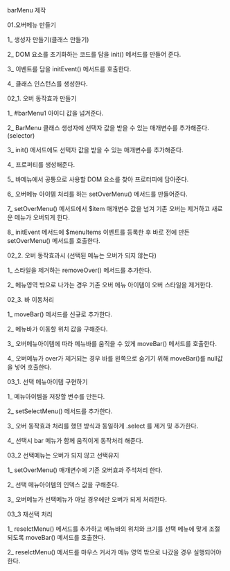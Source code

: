 barMenu 제작 

01.오버메뉴 만들기 

1_ 생성자 만들기(클래스 만들기)

2_ DOM 요소를 초기화하는 코드를 담을 init() 메서드를 만들어 준다.

3_ 이벤트를 담을 initEvent() 메서드를 호출한다.

4_ 클래스 인스턴스를 생성한다.

02_1. 오버 동작효과 만들기

1_ #barMenu1 아이디 값을 넘겨준다.

2_ BarMenu 클래스 생성자에 선택자 값을 받을 수 있는 매개변수를 추가해준다.(selector)

3_ init() 메서드에도 선택자 값을 받을 수 있는 매개변수를 추가해준다.

4_ 프로퍼티를 생성해준다.

5_ 바메뉴에서 공통으로 사용할 DOM 요소를 찾아 프로터피에 담아준다.

6_ 오버메뉴 아이템 처리를 하는 setOverMenu() 메서드를 만들어준다.

7_ setOverMenu() 메서드에서 $item 매개변수 값을 넘겨 기존 오버는 제거하고 새로운 메뉴가 오버되게 한다.

8_ initEvent 메서드에 $menuItems 이벤트를 등록한 후 바로 전에 만든 setOverMenu() 메서드를 호출한다.

02_2. 오버 동작효과시 (선택된 메뉴는 오버가 되지 않는다)

1_ 스타일을 제거하는 removeOver() 메서드를 추가한다.

2_ 메뉴영역 밖으로 나가는 경우 기존 오버 메뉴 아이템이 오버 스타일을 제거한다.

02_3. 바 이동처리

1_ moveBar() 메서드를 신규로 추가한다.

2_ 메뉴바가 이동할 위치 값을 구해준다.

3_ 오버메뉴아이템에 따라 메뉴바를 움직을 수 있게 moveBar() 메서드를 호출한다.

4_ 오버메뉴가 over가 제거되는 경우 바를 왼쪽으로 숨기기 위해 moveBar()를 null값을 넣어 호출한다.

03_1. 선택 메뉴아이템 구현하기

1_ 메뉴아이템을 저장할 변수를 만든다.

2_ setSelectMenu() 메서드를 추가한다.

3_ 오버 동작효과 처리를 했던 방식과 동일하게 .select 를 제거 및 추가한다.

4_ 선택시 bar 메뉴가 함께 움직이게 동작처리 해준다.

03_2 선택메뉴는 오버가 되지 않고 선택유지

1_ setOverMenu() 매개변수에 기존 오버효과 주석처리 한다.

2_ 선택 메뉴아이템의 인덱스 값을 구해준다.

3_ 오버메뉴가 선택메뉴가 아닐 경우에만 오버가 되게 처리한다.

03_3 재선택 처리

1_ reselctMenu() 메서드를 추가하고 메뉴바의 위치와 크기를 선택 메뉴에 맞게 조절되도록 moveBar() 메서드를 호출한다.

2_ reselctMenu() 메서드를 마우스 커서가 메뉴 영역 밖으로 나갔을 경우 실행되어야 한다.
